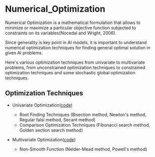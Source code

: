 # Numerical_Optimization
Numerical Optimization is a mathematical formulation that allows to minimize or maximize a particular objective function subjected to constraints on its variables(Nocedal and Wright, 2006).

Since generality is key point in AI models, it is important to understand numerical optimization techniques for finding general optimal solution in given AI problems.

Here's various optimization techniques from univariate to multivariate problems, from unconstrained optimization techniques to constrained optimization techniques and some stochastic global optimization techniques.

## Optimization Techniques

* Univariate Optimization([code](https://github.com/rlax59us/Numerical_Optimization/tree/main/univariate_optimization))
    * Root Finding Techniques (Bisection method, Newton's method, Regular falsi method, Secant method)
    * Comparison Optimization Techniques (Fibonacci search method, Golden section search method)


* Multivariate Optimization([code](https://github.com/rlax59us/Numerical_Optimization/tree/main/multivariate_optimization))
    * Non-Smooth Function (Nelder-Mead method, Powell's method)